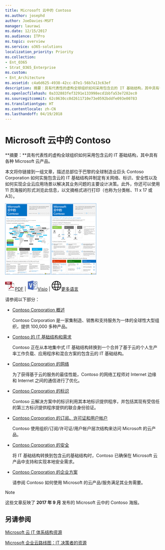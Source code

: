 ```yaml
---
title: Microsoft 云中的 Contoso
ms.author: josephd
author: JoeDavies-MSFT
manager: laurawi
ms.date: 12/15/2017
ms.audience: ITPro
ms.topic: overview
ms.service: o365-solutions
localization_priority: Priority
ms.collection:
- Ent_O365
- Strat_O365_Enterprise
ms.custom:
- Ent_Architecture
ms.assetid: c4a6d625-4938-42cc-87e1-56b7a13c63ef
description: 摘要：具有代表性的虚构全球组织如何采用包含云的 IT 基础结构，其中具有各种 Microsoft 云产品。
ms.openlocfilehash: 0a332883fef3291e133998ecd1bbfa53e7282ec0
ms.sourcegitcommit: 62c0630cc0d2611710e73e0592bddfe093e00783
ms.translationtype: HT
ms.contentlocale: zh-CN
ms.lasthandoff: 04/19/2018
---
```

# <a name="contoso-in-the-microsoft-cloud"></a>Microsoft 云中的 Contoso

 **摘要：**具有代表性的虚构全球组织如何采用包含云的 IT 基础结构，其中具有各种 Microsoft 云产品。
  
本文将你链接到一组文章，描述总部位于巴黎的全球制造业巨头 Contoso Corporation 如何实施包含云的 IT 基础结构并制定有关网络、标识、安全性以及如何实现企业云应用场景以解决其业务问题的主要设计决策。此外，你还可以使用 11 页海报的形式浏览此信息，以文摘格式进行打印（也称为分类帐、11 x 17 或 A3）。
  
[![海报缩略图：Microsoft 云中的 Contoso。](images/Contoso_Poster/Thumbnail.png)](https://www.microsoft.com/download/details.aspx?id=54427)
  
![PDF 文件](images/Common_Images/PDFIcon.png)[PDF](https://go.microsoft.com/fwlink/p/?linkid=842085)  | ![Visio 文件](images/Common_Images/VisioIcon.png)[Visio](https://go.microsoft.com/fwlink/p/?linkid=842086)  | ![参阅包含其他语言版本的页面](images/Common_Images/GlobeIcon.png)[更多语言](https://www.microsoft.com/download/details.aspx?id=54427)
  
请参阅以下部分：
  
- [Contoso Corporation 概述](overview-of-the-contoso-corporation.md)
    
    Contoso Corporation 是一家集制造、销售和支持服务为一体的全球性大型组织，提供 100,000 多种产品。
    
- [Contoso 的 IT 基础结构和需求](contoso-it-infrastructure-and-needs.md)
    
    Contoso 正在从本地集中式 IT 基础结构转换到一个合并了基于云的个人生产率工作负载、应用程序和混合方案的包含云的 IT 基础结构。
    
- [Contoso Corporation 的网络](networking-for-the-contoso-corporation.md)
    
    为了获得基于云的服务的最佳性能，Contoso 的网络工程师对 Internet 边缘和 Internet 之间的通信进行了优化。
    
- [Contoso Corporation 的标识](identity-for-the-contoso-corporation.md)
    
    Contoso 云解决方案中的标识利用其本地标识提供程序，并包括其现有受信任的第三方标识提供程序提供的联合身份验证。
    
- [Contoso Corporation 的订阅、许可证和用户帐户](subscriptions-licenses-and-user-accounts-for-the-contoso-corporation.md)
    
    Contoso 使用组织/订阅/许可证/用户帐户层次结构来访问 Microsoft 的云产品。
    
- [Contoso Corporation 的安全](security-for-the-contoso-corporation.md)
    
    将 IT 基础结构转换到包含云的基础结构时，Contoso 已确保在 Microsoft 云产品中支持和实现本地安全需求。
    
- [Contoso Corporation 的企业方案](enterprise-scenarios-for-the-contoso-corporation.md)
    
    请参阅 Contoso 如何使用 Microsoft 的云产品/服务满足其业务需要。
    
> [!NOTE]
> 这些文章反映了 **2017 年 9 月** 发布的 Microsoft 云中的 Contoso 海报。
  
## <a name="see-also"></a>另请参阅

[Microsoft 云 IT 体系结构资源](microsoft-cloud-it-architecture-resources.md)

[Microsoft 企业云路线图：IT 决策者的资源](https://sway.com/FJ2xsyWtkJc2taRD)



